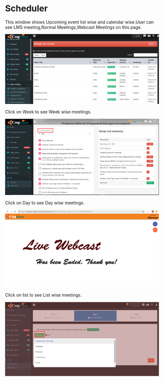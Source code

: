 # Scheduler

This window shows Upcoming event list wise and calendar wise.User can see LMS meeting,Normal Meetings,Webcast Meetings on this page.

![](../../.gitbook/assets/image%20%28173%29.png)

Click on Week to see Week wise meetings.

![](../../.gitbook/assets/image%20%2863%29.png)

Click on Day to see Day wise meetings.

![](../../.gitbook/assets/image%20%28131%29.png)

Click on list to see List wise meetings.

![](../../.gitbook/assets/image%20%28137%29.png)

